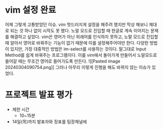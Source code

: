 # vim  설정 완료
어제 그렇게 고통받았던 이슈. 
vim 멋드러지게 설정을 해주려 했지만 막상 해보니 제대로 되는 것 하나 없이 시작도 못 했다.
노말 모드로 진입할 때 한글로 계속 이어지는 문제를 해결하고 싶었다. 
vim은 영어가 아닌 외래어를 인식하지 못하고, 노말 모드로 진입할 때 알아서 영어로 바꿔주는 기능이 없기 때문에 이를 설정해주어야만 한다.
다양한 방법이 있지만, 가장 대중적인 방법은 im-select를 사용하는 것이다.
말그대로 Input Method를 쉽게 바꿔주는 프로그램이다.
이를 vim에서 돌아가게 만들어서 노말모드로 들어갈 때는 무조건 영어로 들어가도록 만든다.
![[Pasted image 20240304090754.png]]
그러나 아무리 이렇게 진행을 해도 바뀌지 않는 이슈가 있었다.


# 프로젝트 발표 평가
- 제한 시간
	- 10~15분
- 14일(목)까지 발표자와 장표를 팀장채널에